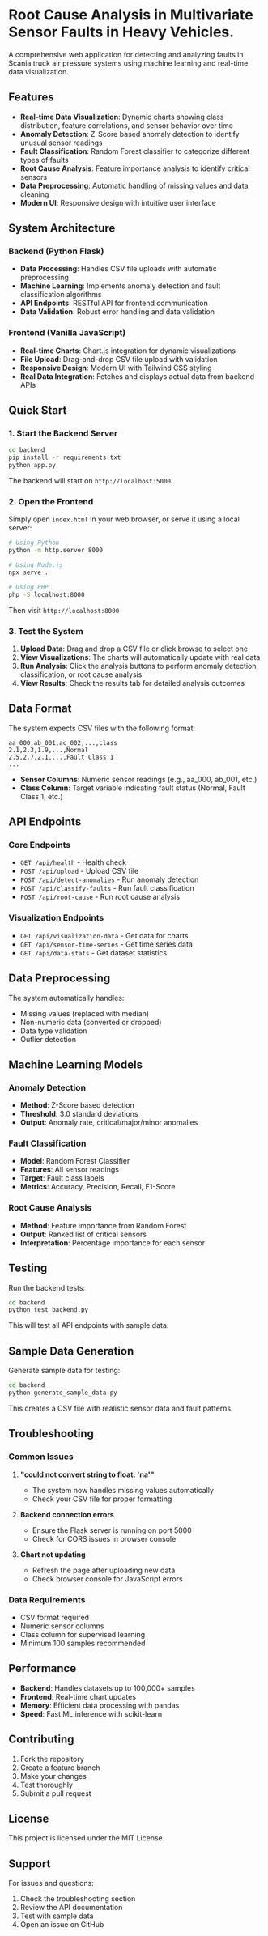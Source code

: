 # Root Cause Analysis in Multivariate Sensor Faults in Heavy Vehicles.
   

A comprehensive web application for detecting and analyzing faults in Scania truck air pressure systems using machine learning and real-time data visualization.

## Features

- **Real-time Data Visualization**: Dynamic charts showing class distribution, feature correlations, and sensor behavior over time
- **Anomaly Detection**: Z-Score based anomaly detection to identify unusual sensor readings
- **Fault Classification**: Random Forest classifier to categorize different types of faults
- **Root Cause Analysis**: Feature importance analysis to identify critical sensors
- **Data Preprocessing**: Automatic handling of missing values and data cleaning
- **Modern UI**: Responsive design with intuitive user interface

## System Architecture

### Backend (Python Flask)
- **Data Processing**: Handles CSV file uploads with automatic preprocessing
- **Machine Learning**: Implements anomaly detection and fault classification algorithms
- **API Endpoints**: RESTful API for frontend communication
- **Data Validation**: Robust error handling and data validation

### Frontend (Vanilla JavaScript)
- **Real-time Charts**: Chart.js integration for dynamic visualizations
- **File Upload**: Drag-and-drop CSV file upload with validation
- **Responsive Design**: Modern UI with Tailwind CSS styling
- **Real Data Integration**: Fetches and displays actual data from backend APIs

## Quick Start

### 1. Start the Backend Server

```bash
cd backend
pip install -r requirements.txt
python app.py
```

The backend will start on `http://localhost:5000`

### 2. Open the Frontend

Simply open `index.html` in your web browser, or serve it using a local server:

```bash
# Using Python
python -m http.server 8000

# Using Node.js
npx serve .

# Using PHP
php -S localhost:8000
```

Then visit `http://localhost:8000`

### 3. Test the System

1. **Upload Data**: Drag and drop a CSV file or click browse to select one
2. **View Visualizations**: The charts will automatically update with real data
3. **Run Analysis**: Click the analysis buttons to perform anomaly detection, classification, or root cause analysis
4. **View Results**: Check the results tab for detailed analysis outcomes

## Data Format

The system expects CSV files with the following format:

```csv
aa_000,ab_001,ac_002,...,class
2.1,2.3,1.9,...,Normal
2.5,2.7,2.1,...,Fault Class 1
...
```

- **Sensor Columns**: Numeric sensor readings (e.g., aa_000, ab_001, etc.)
- **Class Column**: Target variable indicating fault status (Normal, Fault Class 1, etc.)

## API Endpoints

### Core Endpoints
- `GET /api/health` - Health check
- `POST /api/upload` - Upload CSV file
- `POST /api/detect-anomalies` - Run anomaly detection
- `POST /api/classify-faults` - Run fault classification
- `POST /api/root-cause` - Run root cause analysis

### Visualization Endpoints
- `GET /api/visualization-data` - Get data for charts
- `GET /api/sensor-time-series` - Get time series data
- `GET /api/data-stats` - Get dataset statistics

## Data Preprocessing

The system automatically handles:
- Missing values (replaced with median)
- Non-numeric data (converted or dropped)
- Data type validation
- Outlier detection

## Machine Learning Models

### Anomaly Detection
- **Method**: Z-Score based detection
- **Threshold**: 3.0 standard deviations
- **Output**: Anomaly rate, critical/major/minor anomalies

### Fault Classification
- **Model**: Random Forest Classifier
- **Features**: All sensor readings
- **Target**: Fault class labels
- **Metrics**: Accuracy, Precision, Recall, F1-Score

### Root Cause Analysis
- **Method**: Feature importance from Random Forest
- **Output**: Ranked list of critical sensors
- **Interpretation**: Percentage importance for each sensor

## Testing

Run the backend tests:

```bash
cd backend
python test_backend.py
```

This will test all API endpoints with sample data.

## Sample Data Generation

Generate sample data for testing:

```bash
cd backend
python generate_sample_data.py
```

This creates a CSV file with realistic sensor data and fault patterns.

## Troubleshooting

### Common Issues

1. **"could not convert string to float: 'na'"**
   - The system now handles missing values automatically
   - Check your CSV file for proper formatting

2. **Backend connection errors**
   - Ensure the Flask server is running on port 5000
   - Check for CORS issues in browser console

3. **Chart not updating**
   - Refresh the page after uploading new data
   - Check browser console for JavaScript errors

### Data Requirements

- CSV format required
- Numeric sensor columns
- Class column for supervised learning
- Minimum 100 samples recommended

## Performance

- **Backend**: Handles datasets up to 100,000+ samples
- **Frontend**: Real-time chart updates
- **Memory**: Efficient data processing with pandas
- **Speed**: Fast ML inference with scikit-learn

## Contributing

1. Fork the repository
2. Create a feature branch
3. Make your changes
4. Test thoroughly
5. Submit a pull request

## License

This project is licensed under the MIT License.

## Support

For issues and questions:
1. Check the troubleshooting section
2. Review the API documentation
3. Test with sample data
4. Open an issue on GitHub 